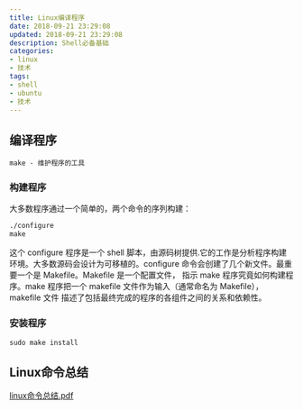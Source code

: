 ```yaml
---
title: Linux编译程序
date: 2018-09-21 23:29:08
updated: 2018-09-21 23:29:08
description: Shell必备基础
categories:
- linux
- 技术
tags:
- shell
- ubuntu
- 技术
---
```


## 编译程序

```shell
make - 维护程序的工具
```

### 构建程序

大多数程序通过一个简单的，两个命令的序列构建：

```makefile
./configure
make
```

这个 configure 程序是一个 shell 脚本，由源码树提供.它的工作是分析程序构建环境。大多数源码会设计为可移植的。configure 命令会创建了几个新文件。最重要一个是 Makefile。Makefile 是一个配置文件， 指示 make 程序究竟如何构建程序。make 程序把一个 makefile 文件作为输入（通常命名为 Makefile），makefile 文件 描述了包括最终完成的程序的各组件之间的关系和依赖性。

### 安装程序

```shell
sudo make install
```

## Linux命令总结
[linux命令总结.pdf](linux命令总结.pdf)

